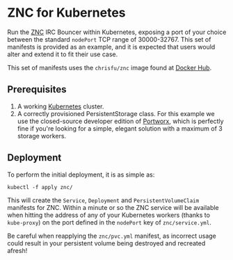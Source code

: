# ZNC for Kubernetes

Run the [ZNC][] IRC Bouncer within Kubernetes, exposing a port of your choice
between the standard `nodePort` TCP range of 30000-32767. This set of manifests
is provided as an example, and it is expected that users would alter and extend
it to fit their use case.

This set of manifests uses the `chrisfu/znc` image found at [Docker Hub][].

[ZNC]: http://znc.in
[Docker Hub]: https://hub.docker.com/

## Prerequisites

1. A working [Kubernetes][] cluster.
2. A correctly provisioned PersistentStorage class. For this example we use the
closed-source developer edition of [Portworx][], which is perfectly fine if
you're looking for a simple, elegant solution with a maximum of 3 storage
workers.

[Kubernetes]: https://kubernetes.io/
[Portworx]: https://github.com/portworx/px-dev

## Deployment

To perform the initial deployment, it is as simple as:

    kubectl -f apply znc/

This will create the `Service`, `Deployment` and `PersistentVolumeClaim`
manifests for ZNC. Within a minute or so the ZNC service will be available when
hitting the address of any of your Kubernetes workers (thanks to `kube-proxy`)
on the port defined in the `nodePort` key of `znc/service.yml`.

Be careful when reapplying the `znc/pvc.yml` manifest, as incorrect usage could
result in your persistent volume being destroyed and recreated afresh!
